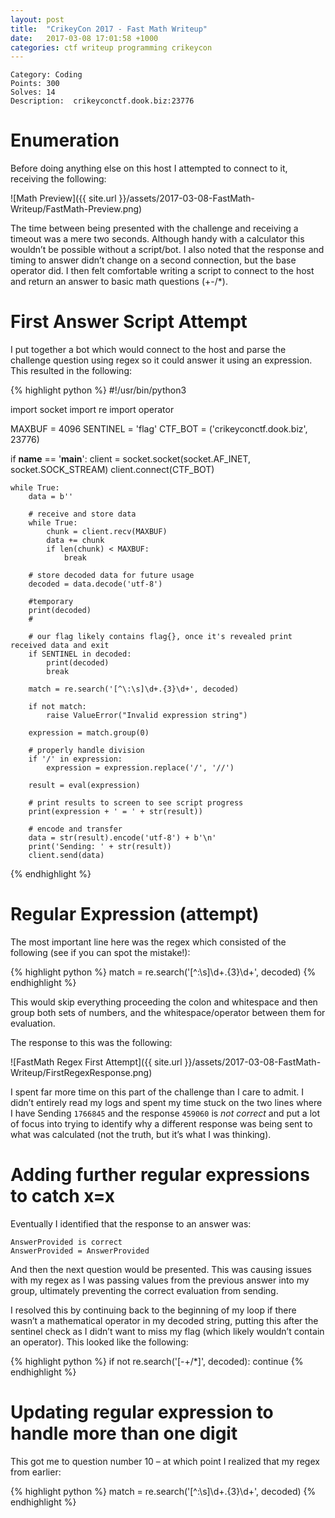 ```yaml
---
layout: post
title:  "CrikeyCon 2017 - Fast Math Writeup"
date:   2017-03-08 17:01:58 +1000
categories: ctf writeup programming crikeycon
---
```

```
Category: Coding
Points: 300
Solves: 14
Description:  crikeyconctf.dook.biz:23776
```

# Enumeration
Before doing anything else on this host I attempted to connect to it, receiving the following:

![Math Preview]({{ site.url }}/assets/2017-03-08-FastMath-Writeup/FastMath-Preview.png)

The time between being presented with the challenge and receiving a timeout was a mere two seconds. Although handy with a calculator this wouldn’t be possible without a script/bot. I also noted that the response and timing to answer didn’t change on a second connection, but the base operator did. I then felt comfortable writing a script to connect to the host and return an answer to basic math questions (+-/*).

# First Answer Script Attempt
I put together a bot which would connect to the host and parse the challenge question using regex so it could answer it using an expression. This resulted in the following:

{% highlight python %}
#!/usr/bin/python3
 
import socket
import re
import operator
 
 
MAXBUF = 4096
SENTINEL = 'flag'
CTF_BOT = ('crikeyconctf.dook.biz', 23776)
 
if __name__ == '__main__':
    client = socket.socket(socket.AF_INET, socket.SOCK_STREAM)
    client.connect(CTF_BOT)
 
    while True:
        data = b''
 
        # receive and store data
        while True:
            chunk = client.recv(MAXBUF)
            data += chunk
            if len(chunk) < MAXBUF:
                break
       
        # store decoded data for future usage
        decoded = data.decode('utf-8')
       
        #temporary
        print(decoded)
        #
 
        # our flag likely contains flag{}, once it's revealed print received data and exit
        if SENTINEL in decoded:
            print(decoded)
            break
 
        match = re.search('[^\:\s]\d+.{3}\d+', decoded)
 
        if not match:
            raise ValueError("Invalid expression string")
       
        expression = match.group(0)
 
        # properly handle division
        if '/' in expression:
            expression = expression.replace('/', '//')
 
        result = eval(expression)
 
        # print results to screen to see script progress
        print(expression + ' = ' + str(result))
 
        # encode and transfer
        data = str(result).encode('utf-8') + b'\n'
        print('Sending: ' + str(result))
        client.send(data)
{% endhighlight %}

# Regular Expression (attempt)
The most important line here was the regex which consisted of the following (see if you can spot the mistake!):

{% highlight python %}
match = re.search('[^\:\s]\d+.{3}\d+', decoded)
{% endhighlight %}

This would skip everything proceeding the colon and whitespace and then group both sets of numbers, and the whitespace/operator between them for evaluation.

The response to this was the following:

![FastMath Regex First Attempt]({{ site.url }}/assets/2017-03-08-FastMath-Writeup/FirstRegexResponse.png)

I spent far more time on this part of the challenge than I care to admit. I didn’t entirely read my logs and spent my time stuck on the two lines where I have Sending `1766845` and the response `459060` is _not correct_ and put a lot of focus into trying to identify why a different response was being sent to what was calculated (not the truth, but it’s what I was thinking).

# Adding further regular expressions to catch x=x
Eventually I identified that the response to an answer was:

```
AnswerProvided is correct
AnswerProvided = AnswerProvided
```

And then the next question would be presented. This was causing issues with my regex as I was passing values from the previous answer into my group, ultimately preventing the correct evaluation from sending.

I resolved this by continuing back to the beginning of my loop if there wasn’t a mathematical operator in my decoded string, putting this after the sentinel check as I didn’t want to miss my flag (which likely wouldn’t contain an operator). This looked like the following:

{% highlight python %}
if not re.search('[-+/*]', decoded):
    continue
{% endhighlight %}

# Updating regular expression to handle more than one digit

This got me to question number 10 – at which point I realized that my regex from earlier:

{% highlight python %}
match = re.search('[^\:\s]\d+.{3}\d+', decoded)
{% endhighlight %}
